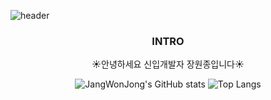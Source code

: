 ![header](https://capsule-render.vercel.app/api?type=waving&color=auto&height=200&section=header&text=Welcome&fontSize=70&fontColor=black)

<div align="center">

  ### INTRO 
  ☀️안녕하세요 신입개발자 장원종입니다☀️
  
  ![JangWonJong's GitHub stats](https://github-readme-stats.vercel.app/api?username=JangWonJong&theme=midnight-purple&show_icons=true)
  ![Top Langs](https://github-readme-stats.vercel.app/api/top-langs/?username=JangWonJong&layout=compact&theme=midnight-purple)

</div>
